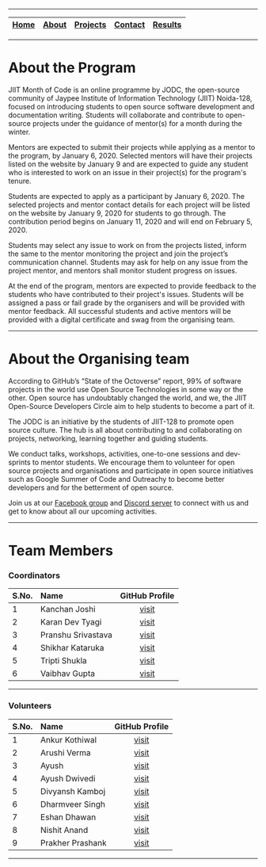 
---

| [Home](README.md) | [About](About.md) | [Projects](Projects.md) | [Contact](Contact.md) | [Results](Results.md) |
|:--:|:--:|:--:|:--:|:--:|

---

# About the Program

JIIT Month of Code is an online programme by JODC, the open-source community of Jaypee Institute of Information Technology (JIIT) Noida-128, focused on introducing students to open source software development and documentation writing. Students will collaborate and contribute to open-source projects under the guidance of mentor(s) for a month during the winter.

Mentors are expected to submit their projects while applying as a mentor to the program, by January 6, 2020. Selected mentors will have their projects listed on the website by January 9 and are expected to guide any student who is interested to work on an issue in their project(s) for the program's tenure.

Students are expected to apply as a participant by January 6, 2020. The selected projects and mentor contact details for each project will be listed on the website by January 9, 2020 for students to go through. The contribution period begins on January 11, 2020 and will end on February 5, 2020.

Students may select any issue to work on from the projects listed, inform the same to the mentor monitoring the project and join the project’s communication channel. Students may ask for help on any issue from the project mentor, and mentors shall monitor student progress on issues.

At the end of the program, mentors are expected to provide feedback to the students who have contributed to their project's issues. Students will be assigned a pass or fail grade by the organisers and will be provided with mentor feedback. All successful students and active mentors will be provided with a digital certificate and swag from the organising team.

---

# About the Organising team

According to GitHub’s “State of the Octoverse” report, 99% of software projects in the world use Open Source Technologies in some way or the other. Open source has undoubtably changed the world, and we, the JIIT Open-Source Developers Circle aim to help students to become a part of it.

The JODC is an initiative by the students of JIIT-128 to promote open source culture. The hub is all about contributing to and collaborating on projects, networking, learning together and guiding students.

We conduct talks, workshops, activities, one-to-one sessions and dev-sprints to mentor students. We encourage them to volunteer for open source projects and organisations and participate in open source initiatives such as Google Summer of Code and Outreachy to become better developers and for the betterment of open source.

Join us at our [Facebook group](https://www.facebook.com/groups/jiitodc/permalink/625576687984277/) and [Discord server](https://discord.gg/yETyUJb) to connect with us and get to know about all our upcoming activities.

---

# Team Members

### Coordinators

| S.No. | Name | GitHub Profile |
|:------|:-----|:--------------:|
| 1 | Kanchan Joshi | [visit](https://github.com/koderjoker) |
| 2 | Karan Dev Tyagi | [visit](https://github.com/karandevtyagi) |
| 3 | Pranshu Srivastava | [visit](https://github.com/rexagod) |
| 4 | Shikhar Kataruka | [visit](https://github.com/shikhar9820) |
| 5 | Tripti Shukla | [visit](https://github.com/yellowwoods12) |
| 6 | Vaibhav Gupta | [visit](https://github.com/VARoDeK) |

---

### Volunteers

| S.No. | Name | GitHub Profile |
|:------|:-----|:--------------:|
| 1 | Ankur Kothiwal | [visit](https://github.com/Ankurk99) |
| 2 | Arushi Verma | [visit](https://github.com/av-00) |
| 3 | Ayush | [visit](https://github.com/eldraco19/) |
| 4 | Ayush Dwivedi | [visit](https://github.com/AyushOneironaut) |
| 5 | Divyansh Kamboj | [visit](https://github.com/weirdwiz) |
| 6 | Dharmveer Singh | [visit](https://github.com/moriarity9211) |
| 7 | Eshan Dhawan | [visit](https://github.com/eshandhawan51) |
| 8 | Nishit Anand | [visit](https://github.com/nishitanand) |
| 9 | Prakher Prashank | [visit](https://github.com/im-prakher) |

---
